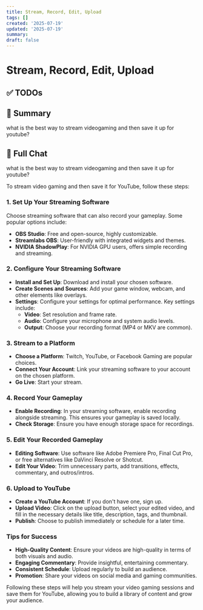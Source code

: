 ```yaml
---
title: Stream, Record, Edit, Upload
tags: []
created: '2025-07-19'
updated: '2025-07-19'
summary:
draft: false
---
```


# Stream, Record, Edit, Upload

## ✅ TODOs


## 📌 Summary
what is the best way to stream videogaming and then save it up for youtube?

## 🧠 Full Chat


what is the best way to stream videogaming and then save it up for youtube? 



To stream video gaming and then save it for YouTube, follow these steps:

### 1. Set Up Your Streaming Software
Choose streaming software that can also record your gameplay. Some popular options include:
- **OBS Studio**: Free and open-source, highly customizable.
- **Streamlabs OBS**: User-friendly with integrated widgets and themes.
- **NVIDIA ShadowPlay**: For NVIDIA GPU users, offers simple recording and streaming.

### 2. Configure Your Streaming Software
- **Install and Set Up**: Download and install your chosen software.
- **Create Scenes and Sources**: Add your game window, webcam, and other elements like overlays.
- **Settings**: Configure your settings for optimal performance. Key settings include:
  - **Video**: Set resolution and frame rate.
  - **Audio**: Configure your microphone and system audio levels.
  - **Output**: Choose your recording format (MP4 or MKV are common).

### 3. Stream to a Platform
- **Choose a Platform**: Twitch, YouTube, or Facebook Gaming are popular choices.
- **Connect Your Account**: Link your streaming software to your account on the chosen platform.
- **Go Live**: Start your stream.

### 4. Record Your Gameplay
- **Enable Recording**: In your streaming software, enable recording alongside streaming. This ensures your gameplay is saved locally.
- **Check Storage**: Ensure you have enough storage space for recordings.

### 5. Edit Your Recorded Gameplay
- **Editing Software**: Use software like Adobe Premiere Pro, Final Cut Pro, or free alternatives like DaVinci Resolve or Shotcut.
- **Edit Your Video**: Trim unnecessary parts, add transitions, effects, commentary, and outros/intros.

### 6. Upload to YouTube
- **Create a YouTube Account**: If you don't have one, sign up.
- **Upload Video**: Click on the upload button, select your edited video, and fill in the necessary details like title, description, tags, and thumbnail.
- **Publish**: Choose to publish immediately or schedule for a later time.

### Tips for Success
- **High-Quality Content**: Ensure your videos are high-quality in terms of both visuals and audio.
- **Engaging Commentary**: Provide insightful, entertaining commentary.
- **Consistent Schedule**: Upload regularly to build an audience.
- **Promotion**: Share your videos on social media and gaming communities.

Following these steps will help you stream your video gaming sessions and save them for YouTube, allowing you to build a library of content and grow your audience.